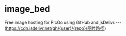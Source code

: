 # image_bed
Free image hosting for PicGo using GitHub and jsDelivr.---(https://cdn.jsdelivr.net/gh/{user}/{repo}/图片路径)
